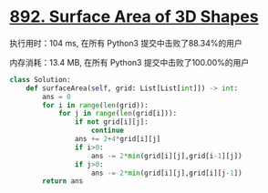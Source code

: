 # [892. Surface Area of 3D Shapes](https://leetcode-cn.com/problems/surface-area-of-3d-shapes/)

执行用时：104 ms, 在所有 Python3 提交中击败了88.34%的用户

内存消耗：13.4 MB, 在所有 Python3 提交中击败了100.00%的用户

```python
class Solution:
    def surfaceArea(self, grid: List[List[int]]) -> int:
        ans = 0
        for i in range(len(grid)):
            for j in range(len(grid[i])):
                if not grid[i][j]:
                    continue
                ans += 2+4*grid[i][j]
                if i>0:
                    ans -= 2*min(grid[i][j],grid[i-1][j])
                if j>0:
                    ans -= 2*min(grid[i][j],grid[i][j-1])
        return ans
        
```

